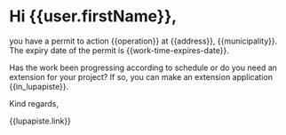 # Hi {{user.firstName}},

you have a permit to action {{operation}} at {{address}}, {{municipality}}. The expiry date of the permit is {{work-time-expires-date}}.

Has the work been progressing according to schedule or do you need an extension for your project? If so, you can make an extension application {{in_lupapiste}}.

Kind regards,

{{lupapiste.link}}